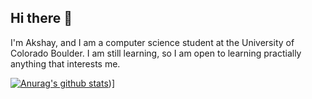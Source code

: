 ## Hi there 👋

I'm Akshay, and I am a computer science student at the University of Colorado Boulder. I am still learning, so I am open to learning practially anything that interests me.

[![Anurag's github stats](https://github-readme-stats.vercel.app/api?username=AK8606)](https://github.com/anuraghazra/github-readme-stats))]
